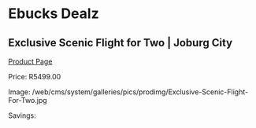 
# Ebucks Dealz
## Exclusive Scenic Flight for Two | Joburg City
[Product Page](https://www.ebucks.com/web/shop/productSelected.do?prodId=1133011152&catId=714893646)

Price: R5499.00

Image: /web/cms/system/galleries/pics/prodimg/Exclusive-Scenic-Flight-For-Two.jpg

Savings: 


	